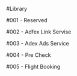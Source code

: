 #Library


#001 - Reserved

#002 - Adfex Link Servise

#003 - Adex Ads Service

#004 - Pre Check

#005 - Flight Booking


